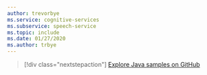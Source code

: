 ```yaml
---
author: trevorbye
ms.service: cognitive-services
ms.subservice: speech-service
ms.topic: include
ms.date: 01/27/2020
ms.author: trbye
---
```


> [!div class="nextstepaction"]
> [Explore Java samples on GitHub](https://aka.ms/speech/github-java)
